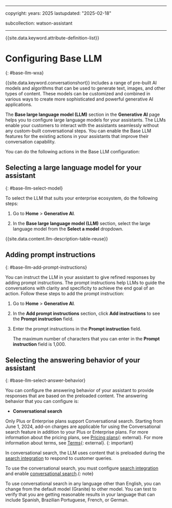 
---

copyright:
  years: 2025
lastupdated: "2025-02-18"

subcollection: watson-assistant

---

{{site.data.keyword.attribute-definition-list}}

# Configuring Base LLM
{: #base-llm-wxa}

 {{site.data.keyword.conversationshort}} includes a range of pre-built AI models and algorithms that can be used to generate text, images, and other types of content. These models can be customized and combined in various ways to create more sophisticated and powerful generative AI applications.

The **Base large language model (LLM)** section in the **Generative AI** page helps you to configure large language models for your assistants. The LLMs enable your customers to interact with the assistants seamlessly without any custom-built conversational steps. You can enable the Base LLM features for the existing actions in your assistants that improve their conversation capability. 

You can do the following actions in the Base LLM configuration:

## Selecting a large language model for your assistant
{: #base-llm-select-model}

To select the LLM that suits your enterprise ecosystem, do the following steps:

1. Go to **Home** > **Generative AI**.

1. In the **Base large language model (LLM)** section, select the large language model from the **Select a model** dropdown. 

{{site.data.content.llm-description-table-reuse}}

## Adding prompt instructions
{: #base-llm-add-prompt-instructions}

You can instruct the LLM in your assistant to give refined responses by adding prompt instructions. The prompt instructions help LLMs to guide the conversations with clarity and specificity to achieve the end goal of an action. Follow these steps to add the prompt instruction:

1. Go to **Home** > **Generative AI**.

1. In the **Add prompt instructions** section, click **Add instructions** to see the **Prompt instruction** field. 

1. Enter the prompt instructions in the **Prompt instruction** field.

   The maximum number of characters that you can enter in the **Prompt instruction** field is 1,000.
   
## Selecting the answering behavior of your assistant
{: #base-llm-select-answer-behavior}

You can configure the answering behavior of your assistant to provide responses that are based on the preloaded content. The answering behavior that you can configure is:

- **Conversational search** 

Only Plus or Enterprise plans support Conversational search. Starting from June 1, 2024, add-on charges are applicable for using the Conversational search feature in addition to your Plus or Enterprise plans. For more information about the pricing plans, see [Pricing plans](https://cloud.ibm.com/catalog/services/watsonx-assistant?catalog_query=aHR0cHM6Ly9jbG91ZC5pYm0uY29tL2NhdGFsb2c%2Fc2VhcmNoPXdhdHNvbnglMjUyMGFzc2lzdGFudCNzZWFyY2hfcmVzdWx0cw%3D%3D&planId=f0a3dd47-b693-4d73-a8df-aa6baf07a933){: external}. For more information about terms, see [Terms](https://www.ibm.com/support/customer/csol/terms/?id=i128-0038&lc=en){: external}.
{: important}
  
In conversational search, the LLM uses content that is preloaded during the [search integration](/docs/watson-assistant?topic=watson-assistant-search-overview) to respond to customer queries. 
  
To use the conversational search, you must configure [search integration](/docs/watson-assistant?topic=watson-assistant-search-overview) and enable [conversational search](/docs/watson-assistant?topic=watson-assistant-conversational-search).{: note}

To use conversational search in any language other than English, you can change from the default model (Granite) to other model. You can test to verify that you are getting reasonable results in your language that can include Spanish, Brazilian Portuguese, French, or German.



